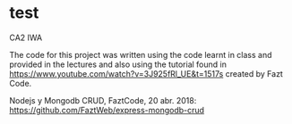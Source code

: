 # test
CA2  IWA

The code for this project was written using the code learnt in class and provided in the lectures
and also using the tutorial found in https://www.youtube.com/watch?v=3J925fRl_UE&t=1517s created by Fazt Code.

Nodejs y Mongodb CRUD, FaztCode, 20 abr. 2018:
https://github.com/FaztWeb/express-mongodb-crud

